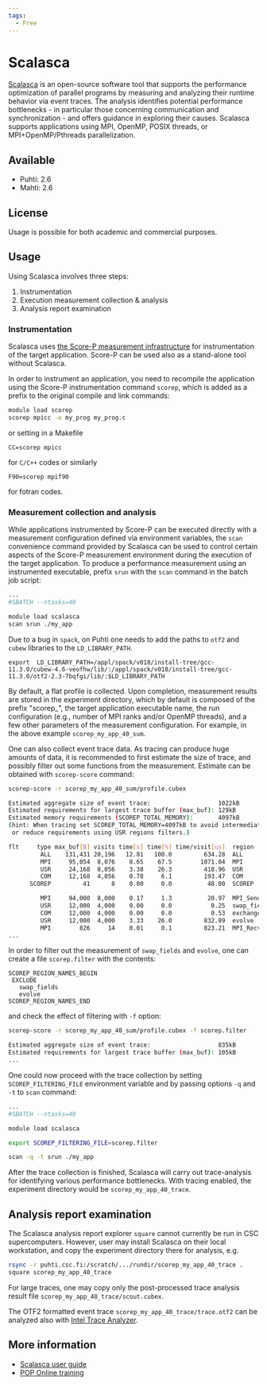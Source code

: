 ```yaml
---
tags:
  - Free
---
```


# Scalasca

[Scalasca](https://www.scalasca.org/) is an open-source software tool
that supports the performance optimization of parallel programs by
measuring and analyzing their runtime behavior via event traces. The analysis
identifies potential performance bottlenecks - in particular those
concerning communication and synchronization - and offers guidance in
exploring their causes. Scalasca supports applications using MPI,
OpenMP, POSIX threads, or MPI+OpenMP/Pthreads parallelization.

## Available

* Puhti: 2.6
* Mahti: 2.6

## License

Usage is possible for both academic and commercial purposes.

## Usage

Using Scalasca involves three steps:

1. Instrumentation
2. Execution measurement collection & analysis
3. Analysis report examination

### Instrumentation

Scalasca uses [the Score-P measurement
infrastructure](https://perftools.pages.jsc.fz-juelich.de/cicd/scorep/tags/scorep-7.1/html/)
for instrumentation of the target application. Score-P can be used
also as a stand-alone tool without Scalasca.

In order to instrument an application, you need to recompile the
application using the Score-P instrumentation command `scorep`, which is added
as a prefix to the original compile and link commands:

```bash
module load scorep
scorep mpicc -o my_prog my_prog.c
```
or setting in a Makefile

```
CC=scorep mpicc
```
for `C/C++` codes or similarly
```
F90=scorep mpif90
```
for fotran codes. 

### Measurement collection and analysis

While applications instrumented by Score-P can be executed directly
with a measurement configuration defined via environment variables,
the `scan` convenience command provided by
Scalasca can be used to control certain aspects of the Score-P
measurement environment during the execution of the target
application. To produce a performance measurement using an
instrumented executable, prefix `srun`
with the `scan` command in the batch job script:

```bash
...
#SBATCH --ntasks=40

module load scalasca
scan srun ./my_app
```
Due to a bug in `spack`, on Puhti one needs to add the paths to `otf2` and `cubew` libraries to the `LD_LIBRARY_PATH`.
```
export  LD_LIBRARY_PATH=/appl/spack/v018/install-tree/gcc-11.3.0/cubew-4.6-veofhw/lib/:/appl/spack/v018/install-tree/gcc-11.3.0/otf2-2.3-7bqfgi/lib/:$LD_LIBRARY_PATH
``` 
By default, a flat profile is collected. Upon completion, measurement
results are stored in the experiment directory, which by default is
composed of the prefix "scorep_", the target application executable
name, the run configuration (e.g., number of MPI ranks and/or OpenMP
threads), and a few other parameters of the measurement
configuration. For example, in the above example
`scorep_my_app_40_sum`.

One can also collect event trace data. As tracing can produce huge
amounts of data, it is recommended to first estimate the size of
trace, and possibly filter out some functions from the measurement.
Estimate can be obtained with `scorep-score` command:

```bash
scorep-score -r scorep_my_app_40_sum/profile.cubex 

Estimated aggregate size of event trace:                   1022kB
Estimated requirements for largest trace buffer (max_buf): 129kB
Estimated memory requirements (SCOREP_TOTAL_MEMORY):       4097kB
(hint: When tracing set SCOREP_TOTAL_MEMORY=4097kB to avoid intermediate flushes
 or reduce requirements using USR regions filters.)

flt     type max_buf[B] visits time[s] time[%] time/visit[us]  region
         ALL    131,431 20,196   12.81   100.0         634.28  ALL
         MPI     95,054  8,076    8.65    67.5        1071.04  MPI
         USR     24,168  8,056    3.38    26.3         418.96  USR
         COM     12,168  4,056    0.78     6.1         193.47  COM
      SCOREP         41      8    0.00     0.0          48.00  SCOREP

         MPI     94,000  8,000    0.17     1.3          20.97  MPI_Sendrecv
         USR     12,000  4,000    0.00     0.0           0.25  swap_fields
         COM     12,000  4,000    0.00     0.0           0.53  exchange
         USR     12,000  4,000    3.33    26.0         832.89  evolve
         MPI        826     14    0.01     0.1         823.21  MPI_Recv
...
```

In order to filter out the measurement of `swap_fields` and `evolve`,
one can create a file `scorep.filter` with the contents:

```
SCOREP_REGION_NAMES_BEGIN
 EXCLUDE
   swap_fields
   evolve
SCOREP_REGION_NAMES_END
```

and check the effect of filtering with `-f` option:

```bash
scorep-score -r scorep_my_app_40_sum/profile.cubex -f scorep.filter

Estimated aggregate size of event trace:                   835kB
Estimated requirements for largest trace buffer (max_buf): 105kB
...
```

One could now proceed with the trace collection by setting
`SCOREP_FILTERING_FILE` environment variable and by passing options
`-q` and `-t` to `scan` command:

```bash
...
#SBATCH --ntasks=40

module load scalasca

export SCOREP_FILTERING_FILE=scorep.filter

scan -q -t srun ./my_app
```

After the trace collection is finished, Scalasca will carry out
trace-analysis for identifying various performance bottlenecks.
With tracing enabled, the experiment directory would be
`scorep_my_app_40_trace`.

## Analysis report examination

The Scalasca analysis report explorer `square` cannot currently be run in CSC
supercomputers. However, user may install Scalasca on their local
workstation, and copy the experiment directory there for analysis,
e.g.
```bash
rsync -r puhti.csc.fi:/scratch/.../rundir/scorep_my_app_40_trace .
square scorep_my_app_40_trace
```
For large traces, one may copy only the post-processed trace analysis
result file `scorep_my_app_40_trace/scout.cubex`.

The OTF2 formatted event trace `scorep_my_app_40_trace/trace.otf2` can
be analyzed also with [Intel Trace Analyzer](itac.md).


## More information

- [Scalasca user guide](https://apps.fz-juelich.de/scalasca/releases/scalasca/2.6/docs/manual/index.html)
- [POP Online training](https://pop-coe.eu/further-information/online-training)



